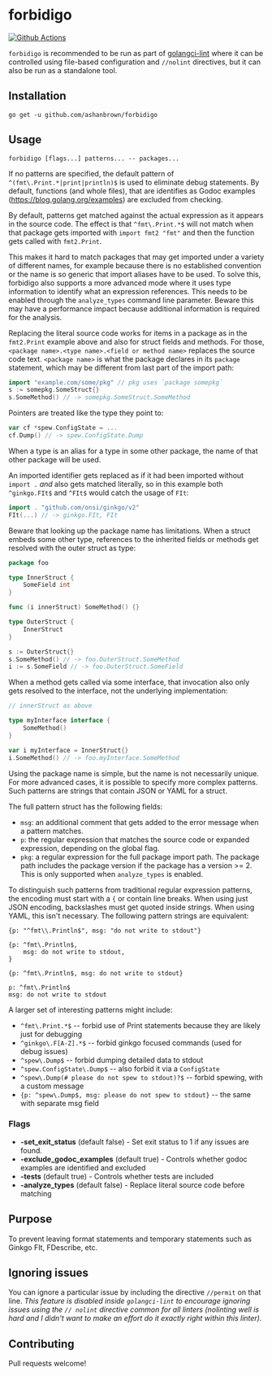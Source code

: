 # forbidigo

[![Github Actions](https://github.com/ashanbrown/forbidigo/actions/workflows/build.yml/badge.svg)](https://github.com/ashanbrown/forbidigo/actions/workflows/build.yml)

`forbidigo` is recommended to be run as part of [golangci-lint](https://github.com/golangci/golangci-lint) where it can be controlled using file-based configuration and `//nolint` directives, but it can also be run as a standalone tool.

## Installation
```
go get -u github.com/ashanbrown/forbidigo
```

## Usage
```
forbidigo [flags...] patterns... -- packages...
```

If no patterns are specified, the default pattern of `^(fmt\.Print.*|print|println)$` is used to eliminate debug statements.  By default,
functions (and whole files), that are identifies as Godoc examples (https://blog.golang.org/examples) are excluded from 
checking.

By default, patterns get matched against the actual expression as it appears in
the source code. The effect is that `^fmt\.Print.*$` will not match when that
package gets imported with `import fmt2 "fmt"` and then the function gets
called with `fmt2.Print`.

This makes it hard to match packages that may get imported under a variety of
different names, for example because there is no established convention or the
name is so generic that import aliases have to be used. To solve this,
forbidigo also supports a more advanced mode where it uses type information to
identify what an expression references. This needs to be enabled through the
`analyze_types` command line parameter. Beware this may have a performance
impact because additional information is required for the analysis.

Replacing the literal source code works for items in a package as in the
`fmt2.Print` example above and also for struct fields and methods. For those,
`<package name>.<type name>.<field or method name>` replaces the source code
text. `<package name>` is what the package declares in its `package` statement,
which may be different from last part of the import path:
```go
import "example.com/some/pkg" // pkg uses `package somepkg`
s := somepkg.SomeStruct{}
s.SomeMethod() // -> somepkg.SomeStruct.SomeMethod
```

Pointers are treated like the type they point to:
```go
var cf *spew.ConfigState = ...
cf.Dump() // -> spew.ConfigState.Dump
```

When a type is an alias for a type in some other package, the name of that
other package will be used.

An imported identifier gets replaced as if it had been imported without `import .`
*and* also gets matched literally, so in this example both `^ginkgo.FIt$`
and `^FIt$` would catch the usage of `FIt`:
```go
import . "github.com/onsi/ginkgo/v2"
FIt(...) // -> ginkgo.FIt, FIt
```

Beware that looking up the package name has limitations. When a struct embeds
some other type, references to the inherited fields or methods get resolved
with the outer struct as type:
```go
package foo

type InnerStruct {
    SomeField int
}

func (i innerStruct) SomeMethod() {}

type OuterStruct {
    InnerStruct
}

s := OuterStruct{}
s.SomeMethod() // -> foo.OuterStruct.SomeMethod
i := s.SomeField // -> foo.OuterStruct.SomeField
```

When a method gets called via some interface, that invocation also only
gets resolved to the interface, not the underlying implementation:
```go
// innerStruct as above

type myInterface interface {
    SomeMethod()
}

var i myInterface = InnerStruct{}
i.SomeMethod() // -> foo.myInterface.SomeMethod
```

Using the package name is simple, but the name is not necessarily unique. For
more advanced cases, it is possible to specify more complex patterns. Such
patterns are strings that contain JSON or YAML for a struct.

The full pattern struct has the following fields:

* `msg`: an additional comment that gets added to the error message when a
  pattern matches.
* `p`: the regular expression that matches the source code or expanded
  expression, depending on the global flag.
* `pkg`: a regular expression for the full package import path. The package
  path includes the package version if the package has a version >= 2. This is
  only supported when `analyze_types` is enabled.

To distinguish such patterns from traditional regular expression patterns, the
encoding must start with a `{` or contain line breaks. When using just JSON
encoding, backslashes must get quoted inside strings. When using YAML, this
isn't necessary. The following pattern strings are equivalent:
```
{p: "^fmt\\.Println$", msg: "do not write to stdout"}

{p: ^fmt\.Println$,
    msg: do not write to stdout,
}

{p: ^fmt\.Println$, msg: do not write to stdout}

p: ^fmt\.Println$
msg: do not write to stdout
```

A larger set of interesting patterns might include:

* `^fmt\.Print.*$` -- forbid use of Print statements because they are likely just for debugging
* `^ginkgo\.F[A-Z].*$` -- forbid ginkgo focused commands (used for debug issues)
* `^spew\.Dump$` -- forbid dumping detailed data to stdout
* `^spew.ConfigState\.Dump$` -- also forbid it via a `ConfigState`
* `^spew\.Dump(# please do not spew to stdout)?$` -- forbid spewing, with a custom message
* `{p: ^spew\.Dump$, msg: please do not spew to stdout}` -- the same with separate msg field

### Flags
- **-set_exit_status** (default false) - Set exit status to 1 if any issues are found.
- **-exclude_godoc_examples** (default true) - Controls whether godoc examples are identified and excluded
- **-tests** (default true) - Controls whether tests are included
- **-analyze_types** (default false) - Replace literal source code before matching

## Purpose

To prevent leaving format statements and temporary statements such as Ginkgo FIt, FDescribe, etc.

## Ignoring issues

You can ignore a particular issue by including the directive `//permit` on that line.  *This feature is disabled inside `golangci-lint` to encourage ignoring issues using the `// nolint` directive common for all linters (nolinting well is hard and I didn't want to make an effort do it exactly right within this linter).*

## Contributing

Pull requests welcome!
